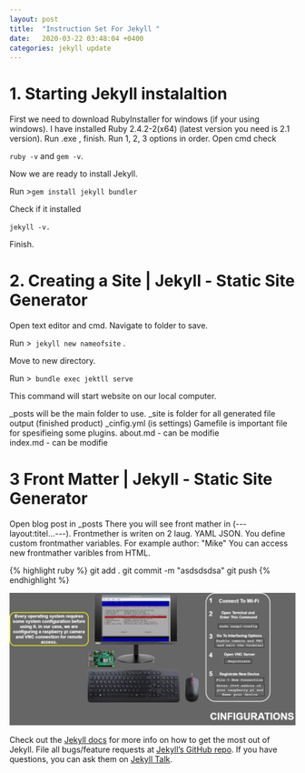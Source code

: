 ```yaml
---
layout: post
title:  "Instruction Set For Jekyll "
date:   2020-03-22 03:48:04 +0400
categories: jekyll update
---
```


# 1. Starting Jekyll instalaltion
First we need to download RubyInstaller for windows (if your using windows). I have installed Ruby 2.4.2-2(x64) 
(latest version you need is 2.1 version).
Run .exe , finish. Run 1, 2, 3 options in order.
Open cmd check 

`ruby -v` and  `gem -v`.

Now we are ready to install Jekyll.

Run >`gem install jekyll bundler `

Check if it installed

`jekyll -v.` 

Finish.


# 2. Creating a Site | Jekyll - Static Site Generator
Open text editor and cmd. Navigate to folder to save.  

Run >` jekyll new nameofsite` .

Move to new directory.

Run >` bundle exec jektll serve`  

This command will start website on our local computer.

_posts will be the main folder to use.
_site is folder for all generated file output (finished product)
_cinfig.yml (is settings)
Gamefile is important file for spesifieing some plugins.
about.md - can be modifie  
index.md - can be modifie 


# 3 Front Matter | Jekyll - Static Site Generator

Open blog post in _posts
There you will see front mather in (--- layout:titel...---).
Frontmether is writen on 2 laug. YAML JSON.
You define custom frontmather variables.
For example 
author: "Mike"
You can access new frontmather varibles from HTML.


{% highlight ruby %}
git add . 
git commit -m "asdsdsdsa"
git push
{% endhighlight %}


![My helpful screenshot](../assets/photos/slides-page-18.jpg) 

Check out the [Jekyll docs][jekyll-docs] for more info on how to get the most out of Jekyll. File all bugs/feature requests at [Jekyll’s GitHub repo][jekyll-gh]. If you have questions, you can ask them on [Jekyll Talk][jekyll-talk].

[jekyll-docs]: https://jekyllrb.com/docs/home
[jekyll-gh]:   https://github.com/jekyll/jekyll
[jekyll-talk]: https://talk.jekyllrb.com/
